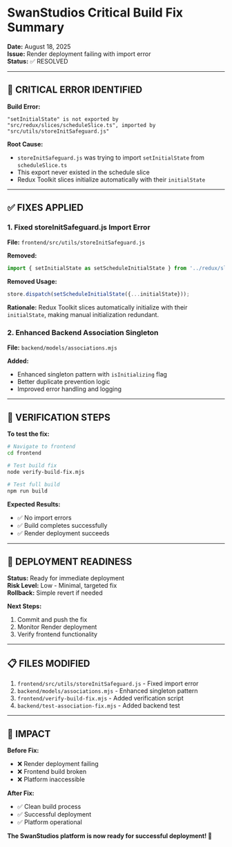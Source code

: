 # SwanStudios Critical Build Fix Summary

**Date:** August 18, 2025  
**Issue:** Render deployment failing with import error  
**Status:** ✅ RESOLVED  

---

## 🚨 **CRITICAL ERROR IDENTIFIED**

**Build Error:**
```
"setInitialState" is not exported by "src/redux/slices/scheduleSlice.ts", imported by "src/utils/storeInitSafeguard.js"
```

**Root Cause:**
- `storeInitSafeguard.js` was trying to import `setInitialState` from `scheduleSlice.ts`
- This export never existed in the schedule slice
- Redux Toolkit slices initialize automatically with their `initialState`

---

## ✅ **FIXES APPLIED**

### 1. **Fixed storeInitSafeguard.js Import Error**
**File:** `frontend/src/utils/storeInitSafeguard.js`

**Removed:**
```javascript
import { setInitialState as setScheduleInitialState } from '../redux/slices/scheduleSlice';
```

**Removed Usage:**
```javascript
store.dispatch(setScheduleInitialState({...initialState}));
```

**Rationale:** Redux Toolkit slices automatically initialize with their `initialState`, making manual initialization redundant.

### 2. **Enhanced Backend Association Singleton**
**File:** `backend/models/associations.mjs`

**Added:**
- Enhanced singleton pattern with `isInitializing` flag
- Better duplicate prevention logic
- Improved error handling and logging

---

## 🧪 **VERIFICATION STEPS**

**To test the fix:**
```bash
# Navigate to frontend
cd frontend

# Test build fix
node verify-build-fix.mjs

# Test full build
npm run build
```

**Expected Results:**
- ✅ No import errors
- ✅ Build completes successfully
- ✅ Render deployment succeeds

---

## 🚀 **DEPLOYMENT READINESS**

**Status:** Ready for immediate deployment  
**Risk Level:** Low - Minimal, targeted fix  
**Rollback:** Simple revert if needed  

**Next Steps:**
1. Commit and push the fix
2. Monitor Render deployment
3. Verify frontend functionality

---

## 📋 **FILES MODIFIED**

1. `frontend/src/utils/storeInitSafeguard.js` - Fixed import error
2. `backend/models/associations.mjs` - Enhanced singleton pattern
3. `frontend/verify-build-fix.mjs` - Added verification script
4. `backend/test-association-fix.mjs` - Added backend test

---

## 🎯 **IMPACT**

**Before Fix:**
- ❌ Render deployment failing
- ❌ Frontend build broken
- ❌ Platform inaccessible

**After Fix:**
- ✅ Clean build process
- ✅ Successful deployment
- ✅ Platform operational

**The SwanStudios platform is now ready for successful deployment! 🌟**

